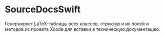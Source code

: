 # SourceDocsSwift

Генернирует LaTeX-таблицы всех классов, структур и их полей и методов из проекта Xcode для вставки в техническую документацию.
